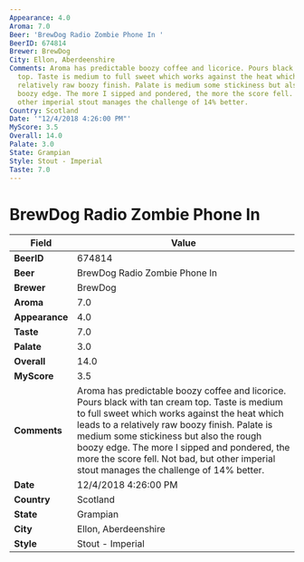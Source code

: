 ```yaml
---
Appearance: 4.0
Aroma: 7.0
Beer: 'BrewDog Radio Zombie Phone In '
BeerID: 674814
Brewer: BrewDog
City: Ellon, Aberdeenshire
Comments: Aroma has predictable boozy coffee and licorice. Pours black with tan cream
  top. Taste is medium to full sweet which works against the heat which leads to a
  relatively raw boozy finish. Palate is medium some stickiness but also the rough
  boozy edge. The more I sipped and pondered, the more the score fell. Not bad, but
  other imperial stout manages the challenge of 14% better.
Country: Scotland
Date: '"12/4/2018 4:26:00 PM"'
MyScore: 3.5
Overall: 14.0
Palate: 3.0
State: Grampian
Style: Stout - Imperial
Taste: 7.0
---
```


# BrewDog Radio Zombie Phone In 

| Field         | Value |
|---------------|-------|
| **BeerID** | 674814 |
| **Beer** | BrewDog Radio Zombie Phone In  |
| **Brewer** | BrewDog |
| **Aroma** | 7.0 |
| **Appearance** | 4.0 |
| **Taste** | 7.0 |
| **Palate** | 3.0 |
| **Overall** | 14.0 |
| **MyScore** | 3.5 |
| **Comments** | Aroma has predictable boozy coffee and licorice. Pours black with tan cream top. Taste is medium to full sweet which works against the heat which leads to a relatively raw boozy finish. Palate is medium some stickiness but also the rough boozy edge. The more I sipped and pondered, the more the score fell. Not bad, but other imperial stout manages the challenge of 14% better. |
| **Date** | 12/4/2018 4:26:00 PM |
| **Country** | Scotland |
| **State** | Grampian |
| **City** | Ellon, Aberdeenshire |
| **Style** | Stout - Imperial |
